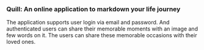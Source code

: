 ### Quill: An online application to markdown your life journey

The application supports user login via email and password. And authenticated users can share 
their memorable moments with an image and few words on it. The users can share these memorable 
occasions with their loved ones. 